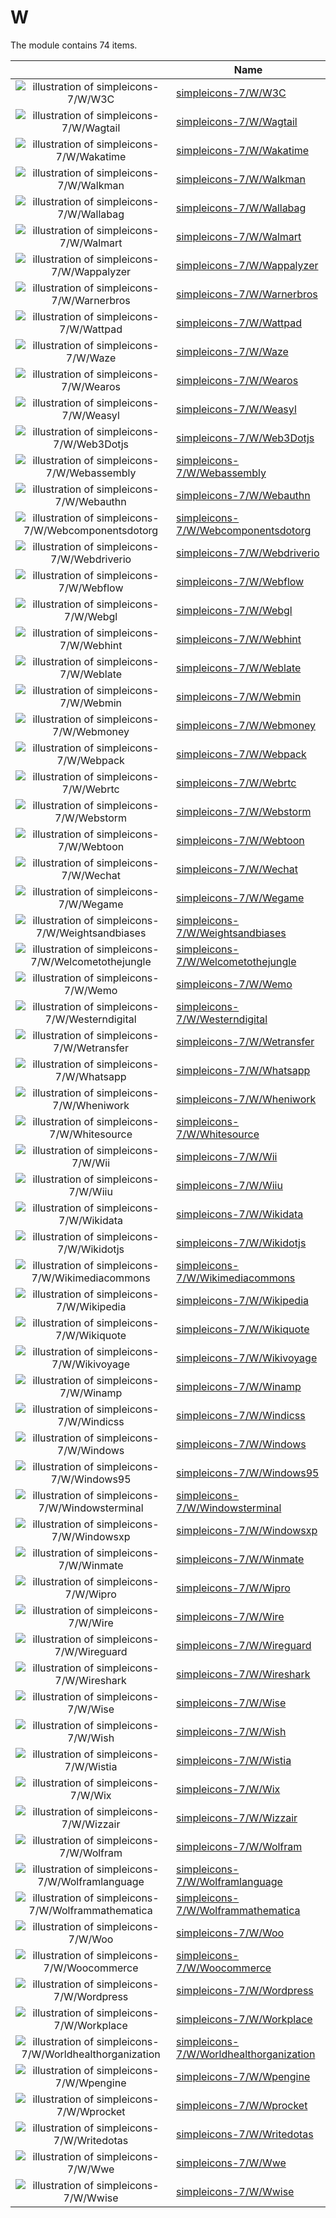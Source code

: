 # W

The module contains 74 items.



| |Name|
|:---:|---|
| ![illustration of simpleicons-7/W/W3C](../../simpleicons-7/W/W3C.png) | [simpleicons-7/W/W3C](../../simpleicons-7/W/W3C.md) |
| ![illustration of simpleicons-7/W/Wagtail](../../simpleicons-7/W/Wagtail.png) | [simpleicons-7/W/Wagtail](../../simpleicons-7/W/Wagtail.md) |
| ![illustration of simpleicons-7/W/Wakatime](../../simpleicons-7/W/Wakatime.png) | [simpleicons-7/W/Wakatime](../../simpleicons-7/W/Wakatime.md) |
| ![illustration of simpleicons-7/W/Walkman](../../simpleicons-7/W/Walkman.png) | [simpleicons-7/W/Walkman](../../simpleicons-7/W/Walkman.md) |
| ![illustration of simpleicons-7/W/Wallabag](../../simpleicons-7/W/Wallabag.png) | [simpleicons-7/W/Wallabag](../../simpleicons-7/W/Wallabag.md) |
| ![illustration of simpleicons-7/W/Walmart](../../simpleicons-7/W/Walmart.png) | [simpleicons-7/W/Walmart](../../simpleicons-7/W/Walmart.md) |
| ![illustration of simpleicons-7/W/Wappalyzer](../../simpleicons-7/W/Wappalyzer.png) | [simpleicons-7/W/Wappalyzer](../../simpleicons-7/W/Wappalyzer.md) |
| ![illustration of simpleicons-7/W/Warnerbros](../../simpleicons-7/W/Warnerbros.png) | [simpleicons-7/W/Warnerbros](../../simpleicons-7/W/Warnerbros.md) |
| ![illustration of simpleicons-7/W/Wattpad](../../simpleicons-7/W/Wattpad.png) | [simpleicons-7/W/Wattpad](../../simpleicons-7/W/Wattpad.md) |
| ![illustration of simpleicons-7/W/Waze](../../simpleicons-7/W/Waze.png) | [simpleicons-7/W/Waze](../../simpleicons-7/W/Waze.md) |
| ![illustration of simpleicons-7/W/Wearos](../../simpleicons-7/W/Wearos.png) | [simpleicons-7/W/Wearos](../../simpleicons-7/W/Wearos.md) |
| ![illustration of simpleicons-7/W/Weasyl](../../simpleicons-7/W/Weasyl.png) | [simpleicons-7/W/Weasyl](../../simpleicons-7/W/Weasyl.md) |
| ![illustration of simpleicons-7/W/Web3Dotjs](../../simpleicons-7/W/Web3Dotjs.png) | [simpleicons-7/W/Web3Dotjs](../../simpleicons-7/W/Web3Dotjs.md) |
| ![illustration of simpleicons-7/W/Webassembly](../../simpleicons-7/W/Webassembly.png) | [simpleicons-7/W/Webassembly](../../simpleicons-7/W/Webassembly.md) |
| ![illustration of simpleicons-7/W/Webauthn](../../simpleicons-7/W/Webauthn.png) | [simpleicons-7/W/Webauthn](../../simpleicons-7/W/Webauthn.md) |
| ![illustration of simpleicons-7/W/Webcomponentsdotorg](../../simpleicons-7/W/Webcomponentsdotorg.png) | [simpleicons-7/W/Webcomponentsdotorg](../../simpleicons-7/W/Webcomponentsdotorg.md) |
| ![illustration of simpleicons-7/W/Webdriverio](../../simpleicons-7/W/Webdriverio.png) | [simpleicons-7/W/Webdriverio](../../simpleicons-7/W/Webdriverio.md) |
| ![illustration of simpleicons-7/W/Webflow](../../simpleicons-7/W/Webflow.png) | [simpleicons-7/W/Webflow](../../simpleicons-7/W/Webflow.md) |
| ![illustration of simpleicons-7/W/Webgl](../../simpleicons-7/W/Webgl.png) | [simpleicons-7/W/Webgl](../../simpleicons-7/W/Webgl.md) |
| ![illustration of simpleicons-7/W/Webhint](../../simpleicons-7/W/Webhint.png) | [simpleicons-7/W/Webhint](../../simpleicons-7/W/Webhint.md) |
| ![illustration of simpleicons-7/W/Weblate](../../simpleicons-7/W/Weblate.png) | [simpleicons-7/W/Weblate](../../simpleicons-7/W/Weblate.md) |
| ![illustration of simpleicons-7/W/Webmin](../../simpleicons-7/W/Webmin.png) | [simpleicons-7/W/Webmin](../../simpleicons-7/W/Webmin.md) |
| ![illustration of simpleicons-7/W/Webmoney](../../simpleicons-7/W/Webmoney.png) | [simpleicons-7/W/Webmoney](../../simpleicons-7/W/Webmoney.md) |
| ![illustration of simpleicons-7/W/Webpack](../../simpleicons-7/W/Webpack.png) | [simpleicons-7/W/Webpack](../../simpleicons-7/W/Webpack.md) |
| ![illustration of simpleicons-7/W/Webrtc](../../simpleicons-7/W/Webrtc.png) | [simpleicons-7/W/Webrtc](../../simpleicons-7/W/Webrtc.md) |
| ![illustration of simpleicons-7/W/Webstorm](../../simpleicons-7/W/Webstorm.png) | [simpleicons-7/W/Webstorm](../../simpleicons-7/W/Webstorm.md) |
| ![illustration of simpleicons-7/W/Webtoon](../../simpleicons-7/W/Webtoon.png) | [simpleicons-7/W/Webtoon](../../simpleicons-7/W/Webtoon.md) |
| ![illustration of simpleicons-7/W/Wechat](../../simpleicons-7/W/Wechat.png) | [simpleicons-7/W/Wechat](../../simpleicons-7/W/Wechat.md) |
| ![illustration of simpleicons-7/W/Wegame](../../simpleicons-7/W/Wegame.png) | [simpleicons-7/W/Wegame](../../simpleicons-7/W/Wegame.md) |
| ![illustration of simpleicons-7/W/Weightsandbiases](../../simpleicons-7/W/Weightsandbiases.png) | [simpleicons-7/W/Weightsandbiases](../../simpleicons-7/W/Weightsandbiases.md) |
| ![illustration of simpleicons-7/W/Welcometothejungle](../../simpleicons-7/W/Welcometothejungle.png) | [simpleicons-7/W/Welcometothejungle](../../simpleicons-7/W/Welcometothejungle.md) |
| ![illustration of simpleicons-7/W/Wemo](../../simpleicons-7/W/Wemo.png) | [simpleicons-7/W/Wemo](../../simpleicons-7/W/Wemo.md) |
| ![illustration of simpleicons-7/W/Westerndigital](../../simpleicons-7/W/Westerndigital.png) | [simpleicons-7/W/Westerndigital](../../simpleicons-7/W/Westerndigital.md) |
| ![illustration of simpleicons-7/W/Wetransfer](../../simpleicons-7/W/Wetransfer.png) | [simpleicons-7/W/Wetransfer](../../simpleicons-7/W/Wetransfer.md) |
| ![illustration of simpleicons-7/W/Whatsapp](../../simpleicons-7/W/Whatsapp.png) | [simpleicons-7/W/Whatsapp](../../simpleicons-7/W/Whatsapp.md) |
| ![illustration of simpleicons-7/W/Wheniwork](../../simpleicons-7/W/Wheniwork.png) | [simpleicons-7/W/Wheniwork](../../simpleicons-7/W/Wheniwork.md) |
| ![illustration of simpleicons-7/W/Whitesource](../../simpleicons-7/W/Whitesource.png) | [simpleicons-7/W/Whitesource](../../simpleicons-7/W/Whitesource.md) |
| ![illustration of simpleicons-7/W/Wii](../../simpleicons-7/W/Wii.png) | [simpleicons-7/W/Wii](../../simpleicons-7/W/Wii.md) |
| ![illustration of simpleicons-7/W/Wiiu](../../simpleicons-7/W/Wiiu.png) | [simpleicons-7/W/Wiiu](../../simpleicons-7/W/Wiiu.md) |
| ![illustration of simpleicons-7/W/Wikidata](../../simpleicons-7/W/Wikidata.png) | [simpleicons-7/W/Wikidata](../../simpleicons-7/W/Wikidata.md) |
| ![illustration of simpleicons-7/W/Wikidotjs](../../simpleicons-7/W/Wikidotjs.png) | [simpleicons-7/W/Wikidotjs](../../simpleicons-7/W/Wikidotjs.md) |
| ![illustration of simpleicons-7/W/Wikimediacommons](../../simpleicons-7/W/Wikimediacommons.png) | [simpleicons-7/W/Wikimediacommons](../../simpleicons-7/W/Wikimediacommons.md) |
| ![illustration of simpleicons-7/W/Wikipedia](../../simpleicons-7/W/Wikipedia.png) | [simpleicons-7/W/Wikipedia](../../simpleicons-7/W/Wikipedia.md) |
| ![illustration of simpleicons-7/W/Wikiquote](../../simpleicons-7/W/Wikiquote.png) | [simpleicons-7/W/Wikiquote](../../simpleicons-7/W/Wikiquote.md) |
| ![illustration of simpleicons-7/W/Wikivoyage](../../simpleicons-7/W/Wikivoyage.png) | [simpleicons-7/W/Wikivoyage](../../simpleicons-7/W/Wikivoyage.md) |
| ![illustration of simpleicons-7/W/Winamp](../../simpleicons-7/W/Winamp.png) | [simpleicons-7/W/Winamp](../../simpleicons-7/W/Winamp.md) |
| ![illustration of simpleicons-7/W/Windicss](../../simpleicons-7/W/Windicss.png) | [simpleicons-7/W/Windicss](../../simpleicons-7/W/Windicss.md) |
| ![illustration of simpleicons-7/W/Windows](../../simpleicons-7/W/Windows.png) | [simpleicons-7/W/Windows](../../simpleicons-7/W/Windows.md) |
| ![illustration of simpleicons-7/W/Windows95](../../simpleicons-7/W/Windows95.png) | [simpleicons-7/W/Windows95](../../simpleicons-7/W/Windows95.md) |
| ![illustration of simpleicons-7/W/Windowsterminal](../../simpleicons-7/W/Windowsterminal.png) | [simpleicons-7/W/Windowsterminal](../../simpleicons-7/W/Windowsterminal.md) |
| ![illustration of simpleicons-7/W/Windowsxp](../../simpleicons-7/W/Windowsxp.png) | [simpleicons-7/W/Windowsxp](../../simpleicons-7/W/Windowsxp.md) |
| ![illustration of simpleicons-7/W/Winmate](../../simpleicons-7/W/Winmate.png) | [simpleicons-7/W/Winmate](../../simpleicons-7/W/Winmate.md) |
| ![illustration of simpleicons-7/W/Wipro](../../simpleicons-7/W/Wipro.png) | [simpleicons-7/W/Wipro](../../simpleicons-7/W/Wipro.md) |
| ![illustration of simpleicons-7/W/Wire](../../simpleicons-7/W/Wire.png) | [simpleicons-7/W/Wire](../../simpleicons-7/W/Wire.md) |
| ![illustration of simpleicons-7/W/Wireguard](../../simpleicons-7/W/Wireguard.png) | [simpleicons-7/W/Wireguard](../../simpleicons-7/W/Wireguard.md) |
| ![illustration of simpleicons-7/W/Wireshark](../../simpleicons-7/W/Wireshark.png) | [simpleicons-7/W/Wireshark](../../simpleicons-7/W/Wireshark.md) |
| ![illustration of simpleicons-7/W/Wise](../../simpleicons-7/W/Wise.png) | [simpleicons-7/W/Wise](../../simpleicons-7/W/Wise.md) |
| ![illustration of simpleicons-7/W/Wish](../../simpleicons-7/W/Wish.png) | [simpleicons-7/W/Wish](../../simpleicons-7/W/Wish.md) |
| ![illustration of simpleicons-7/W/Wistia](../../simpleicons-7/W/Wistia.png) | [simpleicons-7/W/Wistia](../../simpleicons-7/W/Wistia.md) |
| ![illustration of simpleicons-7/W/Wix](../../simpleicons-7/W/Wix.png) | [simpleicons-7/W/Wix](../../simpleicons-7/W/Wix.md) |
| ![illustration of simpleicons-7/W/Wizzair](../../simpleicons-7/W/Wizzair.png) | [simpleicons-7/W/Wizzair](../../simpleicons-7/W/Wizzair.md) |
| ![illustration of simpleicons-7/W/Wolfram](../../simpleicons-7/W/Wolfram.png) | [simpleicons-7/W/Wolfram](../../simpleicons-7/W/Wolfram.md) |
| ![illustration of simpleicons-7/W/Wolframlanguage](../../simpleicons-7/W/Wolframlanguage.png) | [simpleicons-7/W/Wolframlanguage](../../simpleicons-7/W/Wolframlanguage.md) |
| ![illustration of simpleicons-7/W/Wolframmathematica](../../simpleicons-7/W/Wolframmathematica.png) | [simpleicons-7/W/Wolframmathematica](../../simpleicons-7/W/Wolframmathematica.md) |
| ![illustration of simpleicons-7/W/Woo](../../simpleicons-7/W/Woo.png) | [simpleicons-7/W/Woo](../../simpleicons-7/W/Woo.md) |
| ![illustration of simpleicons-7/W/Woocommerce](../../simpleicons-7/W/Woocommerce.png) | [simpleicons-7/W/Woocommerce](../../simpleicons-7/W/Woocommerce.md) |
| ![illustration of simpleicons-7/W/Wordpress](../../simpleicons-7/W/Wordpress.png) | [simpleicons-7/W/Wordpress](../../simpleicons-7/W/Wordpress.md) |
| ![illustration of simpleicons-7/W/Workplace](../../simpleicons-7/W/Workplace.png) | [simpleicons-7/W/Workplace](../../simpleicons-7/W/Workplace.md) |
| ![illustration of simpleicons-7/W/Worldhealthorganization](../../simpleicons-7/W/Worldhealthorganization.png) | [simpleicons-7/W/Worldhealthorganization](../../simpleicons-7/W/Worldhealthorganization.md) |
| ![illustration of simpleicons-7/W/Wpengine](../../simpleicons-7/W/Wpengine.png) | [simpleicons-7/W/Wpengine](../../simpleicons-7/W/Wpengine.md) |
| ![illustration of simpleicons-7/W/Wprocket](../../simpleicons-7/W/Wprocket.png) | [simpleicons-7/W/Wprocket](../../simpleicons-7/W/Wprocket.md) |
| ![illustration of simpleicons-7/W/Writedotas](../../simpleicons-7/W/Writedotas.png) | [simpleicons-7/W/Writedotas](../../simpleicons-7/W/Writedotas.md) |
| ![illustration of simpleicons-7/W/Wwe](../../simpleicons-7/W/Wwe.png) | [simpleicons-7/W/Wwe](../../simpleicons-7/W/Wwe.md) |
| ![illustration of simpleicons-7/W/Wwise](../../simpleicons-7/W/Wwise.png) | [simpleicons-7/W/Wwise](../../simpleicons-7/W/Wwise.md) |



